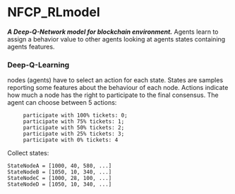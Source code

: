# NFCP_RLmodel
***A Deep-Q-Network model for blockchain environment.***
Agents learn to assign a behavior value to other agents looking at agents states containing agents features.

### Deep-Q-Learning
nodes (agents) have to select an action for each state. States are samples reporting some features about
the behaviour of each node. Actions indicate how much a node has the right to participate to the final consensus.
The agent can choose between 5 actions:
```
     participate with 100% tickets: 0;
     participate with 75% tickets: 1;
     participate with 50% tickets: 2;
     participate with 25% tickets: 3;
     participate with 0% tickets: 4
```
Collect states:
```
StateNodeA = [1000, 40, 580, ...]
StateNodeB = [1050, 10, 340, ...]
StateNodeC = [1000, 28, 100, ...]
StateNodeD = [1050, 10, 340, ...]
```


